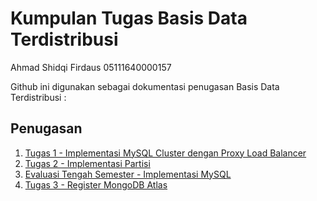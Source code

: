 # Kumpulan Tugas Basis Data Terdistribusi

Ahmad Shidqi Firdaus
05111640000157

Github ini digunakan sebagai dokumentasi penugasan Basis Data Terdistribusi :

## Penugasan
1. [Tugas 1 - Implementasi MySQL Cluster dengan Proxy Load Balancer](https://github.com/ahmadkikok/bdt_2019/tree/master/tugas_1_implementasi-mysql_cluster)
2. [Tugas 2 - Implementasi Partisi](https://github.com/ahmadkikok/bdt_2019/tree/master/tugas_2_implementasi-partisi)
3. [Evaluasi Tengah Semester - Implementasi MySQL](https://github.com/ahmadkikok/bdt_2019/tree/master/tugas_ets_mysql-cluster)
3. [Tugas 3 - Register MongoDB Atlas](https://github.com/ahmadkikok/bdt_2019/tree/master/tugas_3_implementasi-mongodb)